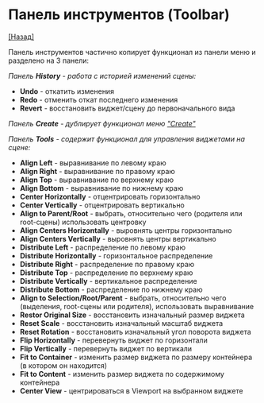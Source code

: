 # Панель инструментов (Toolbar)
[[Назад]](@UI)

Панель инструментов частично копирует функционал из панели меню и разделено на 3 панели:

*Панель **History** - работа с историей изменений сцены:*
* **Undo** - откатить изменения
* **Redo** - отменить откат последнего изменения
* **Revert** - восстановить виджет/сцену до первоначального вида

*Панель **Create** - дублирует функционал меню ["Create"](@MenuBar.MenuCreate)*

*Панель **Tools** - содержит функционал для управления виджетами на сцене:*
* **Align Left** - выравнивание по левому краю
* **Align Right** - выравнивание по правому краю
* **Align Top** - выравнивание по верхнему краю
* **Align Bottom** - выравнивание по нижнему краю
* **Сenter Horizontally** - отцентрировать горизонтально
* **Center Vertically** - отцентрировать вертикально
* **Align to Parent/Root** - выбрать, относительно чего (родителя или root-сцены) использовать центровку
* **Align Centers Horizontally** - выровнять центры горизонтально
* **Align Centers Vertically** - выровнять центры вертикально
* **Distribute Left** - распределение по левому краю
* **Distribute Horizontally** - горизонтальное распределение
* **Distribute Right** - распределение по правому краю
* **Distribute Top** - распределение по верхнему краю
* **Distribute Vertically** - вертикальное распределение
* **Distribute Bottom** - распределение по нижнему краю
* **Align to Selection/Root/Parent** - выбрать, относительно чего (выделения, root-cцены или родителя), использовать выравнивание
* **Restor Original Size** - восстановить изначальный размер виджета
* **Reset Scale** - восстановить изначальный масштаб виджета
* **Reset Rotation** - восстановить изначальный угол поворота виджета
* **Flip Horizontally** - перевернуть виджет по горизонтали
* **Flip Vertically** - перевернуть виджет по вертикали
* **Fit to Container** - изменить размер виджета по размеру контейнера (в котором он находится)
* **Fit to Content** - изменить размер виджета по содержимому контейнера
* **Center View** - центрироваться в Viewport на выбранном виджете
